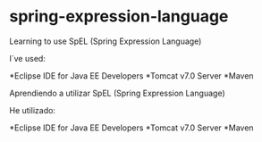 # spring-expression-language
Learning to use SpEL (Spring Expression Language)

I´ve used:

*Eclipse IDE for Java EE Developers *Tomcat v7.0 Server *Maven

Aprendiendo a utilizar SpEL (Spring Expression Language)

He utilizado:

*Eclipse IDE for Java EE Developers *Tomcat v7.0 Server *Maven
